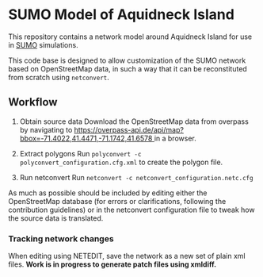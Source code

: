 # SUMO Model of Aquidneck Island
This repository contains a network model around Aquidneck Island for use in [SUMO](https://sumo.dlr.de/wiki/Simulation_of_Urban_MObility_-_Wiki) simulations.

This code base is designed to allow customization of the SUMO network based on OpenStreetMap data, in such a way that it can be reconstituted from scratch using `netconvert`.

## Workflow

1. Obtain source data
Download the OpenStreetMap data from overpass by navigating to [https://overpass-api.de/api/map?bbox=-71.4022,41.4471,-71.1742,41.6578
](https://overpass-api.de/api/map?bbox=-71.4022,41.4471,-71.1742,41.6578
) in a browser.

2. Extract polygons
Run `polyconvert -c polyconvert_configuration.cfg.xml` to create the polygon file.

3. Run netconvert
Run `netconvert -c netconvert_configuration.netc.cfg`

As much as possible should be included by editing either the OpenStreetMap database (for errors or clarifications, following the contribution guidelines) or in the netconvert configuration file to tweak how the source data is translated.

### Tracking network changes

When editing using NETEDIT, save the network as a new set of plain xml files.  **Work is in progress to generate patch files using xmldiff.**
